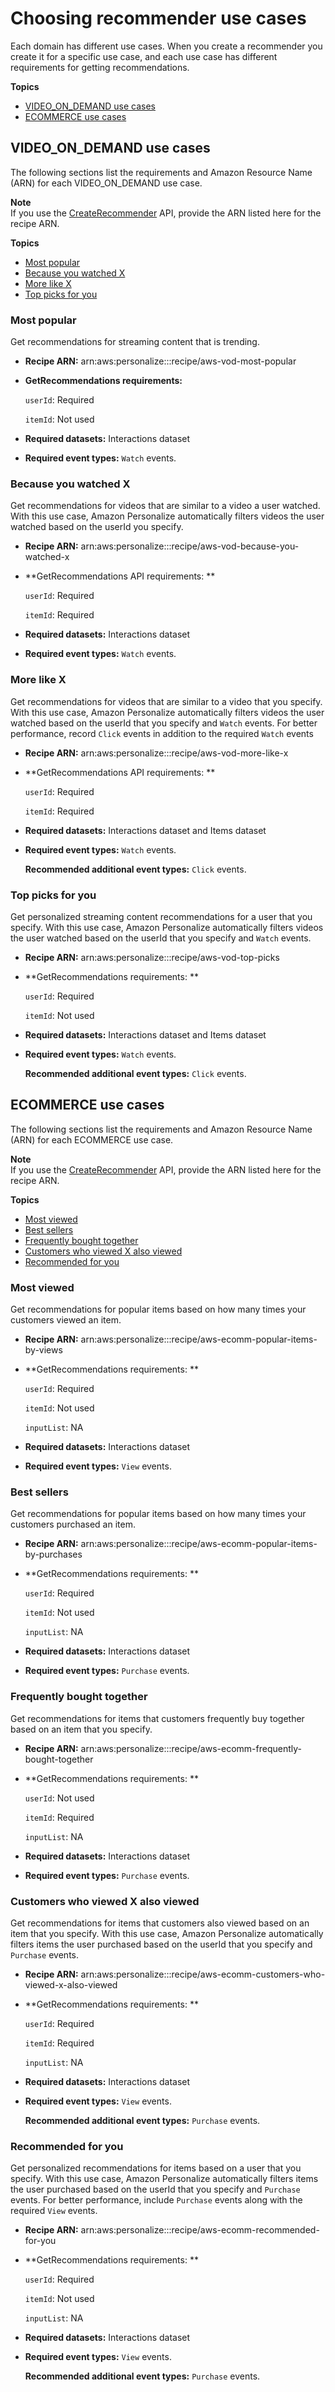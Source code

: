 # Choosing recommender use cases<a name="domain-use-cases"></a>

 Each domain has different use cases\. When you create a recommender you create it for a specific use case, and each use case has different requirements for getting recommendations\. 

**Topics**
+ [VIDEO\_ON\_DEMAND use cases](#VIDEO_ON_DEMAND-use-cases)
+ [ECOMMERCE use cases](#ECOMMERCE-use-cases)

## VIDEO\_ON\_DEMAND use cases<a name="VIDEO_ON_DEMAND-use-cases"></a>

The following sections list the requirements and Amazon Resource Name \(ARN\) for each VIDEO\_ON\_DEMAND use case\. 

**Note**  
If you use the [CreateRecommender](API_CreateRecommender.md) API, provide the ARN listed here for the recipe ARN\.

**Topics**
+ [Most popular](#hot-picks-use-case)
+ [Because you watched X](#because-you-watched-use-case)
+ [More like X](#more-like-y-use-case)
+ [Top picks for you](#top-picks-use-case)

### Most popular<a name="hot-picks-use-case"></a>

Get recommendations for streaming content that is trending\.
+ **Recipe ARN:** arn:aws:personalize:::recipe/aws\-vod\-most\-popular
+ **GetRecommendations requirements:**

  `userId`: Required

  `itemId`: Not used
+ **Required datasets:** Interactions dataset
+ **Required event types:** `Watch` events\.

### Because you watched X<a name="because-you-watched-use-case"></a>

Get recommendations for videos that are similar to a video a user watched\. With this use case, Amazon Personalize automatically filters videos the user watched based on the userId you specify\.
+ **Recipe ARN:** arn:aws:personalize:::recipe/aws\-vod\-because\-you\-watched\-x
+ **GetRecommendations API requirements: **

  `userId`: Required

  `itemId`: Required
+ **Required datasets:** Interactions dataset
+ **Required event types:** `Watch` events\.

### More like X<a name="more-like-y-use-case"></a>

Get recommendations for videos that are similar to a video that you specify\. With this use case, Amazon Personalize automatically filters videos the user watched based on the userId that you specify and `Watch` events\. For better performance, record `Click` events in addition to the required `Watch` events
+ **Recipe ARN:** arn:aws:personalize:::recipe/aws\-vod\-more\-like\-x
+ **GetRecommendations API requirements: **

  `userId`: Required

  `itemId`: Required
+ **Required datasets:** Interactions dataset and Items dataset
+ **Required event types:** `Watch` events\.

  **Recommended additional event types:** `Click` events\.

### Top picks for you<a name="top-picks-use-case"></a>

Get personalized streaming content recommendations for a user that you specify\. With this use case, Amazon Personalize automatically filters videos the user watched based on the userId that you specify and `Watch` events\.
+ **Recipe ARN:** arn:aws:personalize:::recipe/aws\-vod\-top\-picks
+ **GetRecommendations requirements: **

  `userId`: Required

  `itemId`: Not used
+ **Required datasets:** Interactions dataset and Items dataset
+ **Required event types:** `Watch` events\.

  **Recommended additional event types:** `Click` events\.

## ECOMMERCE use cases<a name="ECOMMERCE-use-cases"></a>

The following sections list the requirements and Amazon Resource Name \(ARN\) for each ECOMMERCE use case\.

**Note**  
If you use the [CreateRecommender](API_CreateRecommender.md) API, provide the ARN listed here for the recipe ARN\.

**Topics**
+ [Most viewed](#most-viewed-use-case)
+ [Best sellers](#best-sellers-use-case)
+ [Frequently bought together](#frequently-bought-together-use-case)
+ [Customers who viewed X also viewed](#customers-also-viewed-use-case)
+ [Recommended for you](#recommended-for-you-use-case)

### Most viewed<a name="most-viewed-use-case"></a>

Get recommendations for popular items based on how many times your customers viewed an item\.
+ **Recipe ARN:** arn:aws:personalize:::recipe/aws\-ecomm\-popular\-items\-by\-views
+ **GetRecommendations requirements: **

  `userId`: Required

  `itemId`: Not used

  `inputList`: NA
+ **Required datasets:** Interactions dataset
+ **Required event types:** `View` events\.

### Best sellers<a name="best-sellers-use-case"></a>

Get recommendations for popular items based on how many times your customers purchased an item\.
+ **Recipe ARN:** arn:aws:personalize:::recipe/aws\-ecomm\-popular\-items\-by\-purchases
+ **GetRecommendations requirements: **

  `userId`: Required

  `itemId`: Not used

  `inputList`: NA
+ **Required datasets:** Interactions dataset
+ **Required event types:** `Purchase` events\.

### Frequently bought together<a name="frequently-bought-together-use-case"></a>

Get recommendations for items that customers frequently buy together based on an item that you specify\.
+ **Recipe ARN:** arn:aws:personalize:::recipe/aws\-ecomm\-frequently\-bought\-together
+ **GetRecommendations requirements: **

  `userId`: Not used

  `itemId`: Required

  `inputList`: NA
+ **Required datasets:** Interactions dataset
+ **Required event types:** `Purchase` events\.

### Customers who viewed X also viewed<a name="customers-also-viewed-use-case"></a>

Get recommendations for items that customers also viewed based on an item that you specify\. With this use case, Amazon Personalize automatically filters items the user purchased based on the userId that you specify and `Purchase` events\.
+ **Recipe ARN:** arn:aws:personalize:::recipe/aws\-ecomm\-customers\-who\-viewed\-x\-also\-viewed
+ **GetRecommendations requirements: **

  `userId`: Required

  `itemId`: Required

  `inputList`: NA
+ **Required datasets:** Interactions dataset
+ **Required event types:** `View` events\.

  **Recommended additional event types:** `Purchase` events\.

### Recommended for you<a name="recommended-for-you-use-case"></a>

Get personalized recommendations for items based on a user that you specify\. With this use case, Amazon Personalize automatically filters items the user purchased based on the userId that you specify and `Purchase` events\. For better performance, include `Purchase` events along with the required `View` events\. 
+ **Recipe ARN:** arn:aws:personalize:::recipe/aws\-ecomm\-recommended\-for\-you
+ **GetRecommendations requirements: **

  `userId`: Required

  `itemId`: Not used

  `inputList`: NA
+ **Required datasets:** Interactions dataset
+ **Required event types:** `View` events\.

  **Recommended additional event types:** `Purchase` events\.